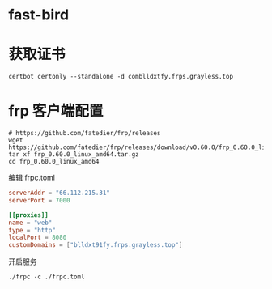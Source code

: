 # fast-bird

# 获取证书
```shell
certbot certonly --standalone -d comblldxtfy.frps.grayless.top
```

# frp 客户端配置
```shell
# https://github.com/fatedier/frp/releases
wget https://github.com/fatedier/frp/releases/download/v0.60.0/frp_0.60.0_linux_amd64.tar.gz
tar xf frp_0.60.0_linux_amd64.tar.gz
cd frp_0.60.0_linux_amd64
```
编辑 frpc.toml
```toml
serverAddr = "66.112.215.31"
serverPort = 7000

[[proxies]]
name = "web"
type = "http"
localPort = 8080
customDomains = ["blldxt91fy.frps.grayless.top"]
```
开启服务
```shell
./frpc -c ./frpc.toml
```
